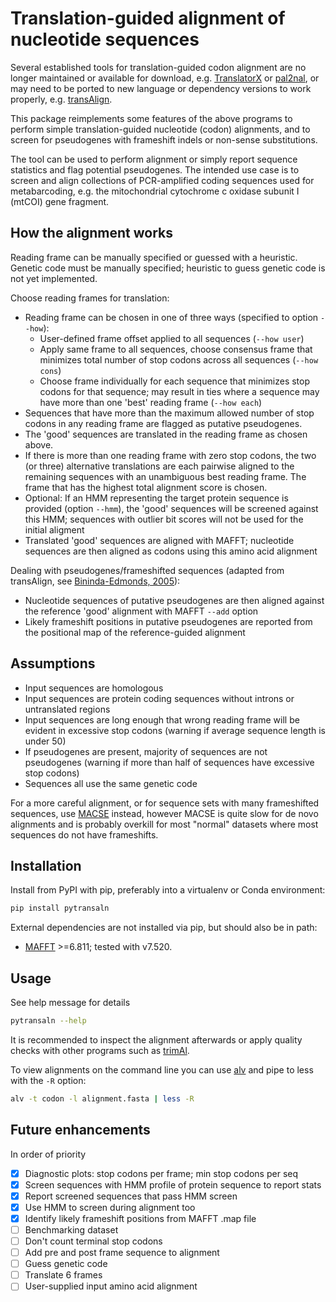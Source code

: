 Translation-guided alignment of nucleotide sequences
====================================================

Several established tools for translation-guided codon alignment are no longer
maintained or available for download, e.g.
[TranslatorX](https://doi.org/10.1093/nar/gkq291) or
[pal2nal](https://www.bork.embl.de/pal2nal/), or may need to be ported to new
language or dependency versions to work properly, e.g.
[transAlign](https://uol.de/systematik-evolutionsbiologie/programme).

This package reimplements some features of the above programs to perform simple
translation-guided nucleotide (codon) alignments, and to screen for pseudogenes
with frameshift indels or non-sense substitutions.

The tool can be used to perform alignment or simply report sequence statistics
and flag potential pseudogenes. The intended use case is to screen and align
collections of PCR-amplified coding sequences used for metabarcoding, e.g. the
mitochondrial cytochrome c oxidase subunit I (mtCOI) gene fragment.


## How the alignment works

Reading frame can be manually specified or guessed with a heuristic. Genetic
code must be manually specified; heuristic to guess genetic code is not yet
implemented.

Choose reading frames for translation:
* Reading frame can be chosen in one of three ways (specified to option `--how`):
  * User-defined frame offset applied to all sequences (`--how user`)
  * Apply same frame to all sequences, choose consensus frame that minimizes
    total number of stop codons across all sequences (`--how cons`)
  * Choose frame individually for each sequence that minimizes stop codons for
    that sequence; may result in ties where a sequence may have more than one
    'best' reading frame (`--how each`)
* Sequences that have more than the maximum allowed number of stop codons in
  any reading frame are flagged as putative pseudogenes. 
* The 'good' sequences are translated in the reading frame as chosen above.
* If there is more than one reading frame with zero stop codons, the two (or
  three) alternative translations are each pairwise aligned to the remaining
  sequences with an unambiguous best reading frame. The frame that has the
  highest total alignment score is chosen.
* Optional: If an HMM representing the target protein sequence is provided
  (option `--hmm`), the 'good' sequences will be screened against this HMM;
  sequences with outlier bit scores will not be used for the initial aligment
* Translated 'good' sequences are aligned with MAFFT; nucleotide sequences are
  then aligned as codons using this amino acid alignment

Dealing with pseudogenes/frameshifted sequences (adapted from transAlign, see
[Bininda-Edmonds, 2005](https://doi.org/10.1186/1471-2105-6-156)):
* Nucleotide sequences of putative pseudogenes are then aligned against the
  reference 'good' alignment with MAFFT `--add` option
* Likely frameshift positions in putative pseudogenes are reported from the
  positional map of the reference-guided alignment


## Assumptions

* Input sequences are homologous
* Input sequences are protein coding sequences without introns or untranslated
  regions
* Input sequences are long enough that wrong reading frame will be evident in
  excessive stop codons (warning if average sequence length is under 50)
* If pseudogenes are present, majority of sequences are not pseudogenes
  (warning if more than half of sequences have excessive stop codons)
* Sequences all use the same genetic code

For a more careful alignment, or for sequence sets with many frameshifted
sequences, use [MACSE](https://www.agap-ge2pop.org/macse/) instead, however
MACSE is quite slow for de novo alignments and is probably overkill for most
"normal" datasets where most sequences do not have frameshifts.


## Installation

Install from PyPI with pip, preferably into a virtualenv or Conda environment:

```bash
pip install pytransaln
```

External dependencies are not installed via pip, but should also be in path:
* [MAFFT](https://mafft.cbrc.jp/alignment/software/) >=6.811; tested with v7.520.


## Usage

See help message for details

```bash
pytransaln --help
```

It is recommended to inspect the alignment afterwards or apply quality checks
with other programs such as [trimAl](http://trimal.cgenomics.org/).

To view alignments on the command line you can use
[alv](https://github.com/arvestad/alv) and pipe to less with the `-R` option:

```bash
alv -t codon -l alignment.fasta | less -R
```


## Future enhancements

In order of priority

- [x] Diagnostic plots: stop codons per frame; min stop codons per seq
- [x] Screen sequences with HMM profile of protein sequence to report stats
- [x] Report screened sequences that pass HMM screen
- [x] Use HMM to screen during alignment too
- [x] Identify likely frameshift positions from MAFFT .map file
- [ ] Benchmarking dataset
- [ ] Don't count terminal stop codons
- [ ] Add pre and post frame sequence to alignment
- [ ] Guess genetic code
- [ ] Translate 6 frames
- [ ] User-supplied input amino acid alignment
